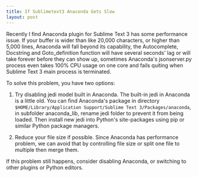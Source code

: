 ```yaml
---
title: If Sublimetext3 Anaconda Gets Slow
layout: post
---
```

Recently I find Anaconda plugin for Sublime Text 3 has some performance issue. If your buffer is wider than like 20,000 characters, or higher than 5,000 lines, Anaconda will fall beyond its capability, the Autocomplete, Docstring and Goto_definition function will have several seconds' lag or will take forever before they can show up, sometimes Anaconda's jsonserver.py process even takes 100% CPU usage on one core and fails quiting when Sublime Text 3 main process is terminated.

To solve this problem, you have two options:

1. Try disabling jedi model built in Anaconda. The built-in jedi in Anaconda is a little old. You can find Anaconda's package in directory `$HOME/Library/Application Support/Sublime Text 3/Packages/anaconda`, in subfolder anaconda_lib, rename jedi folder to prevent it from being loaded. Then install new jedi into Python's site-packages using pip or similar Python package managers.

2. Reduce your file size if possible. Since Anaconda has performance problem, we can avoid that by controlling file size or split one file to multiple then merge them. 

If this problem still happens, consider disabling Anaconda, or switching to other plugins or Python editors.